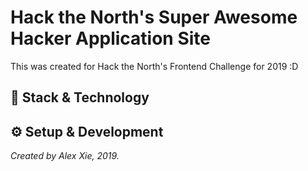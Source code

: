 # Hack the North's Super Awesome Hacker Application Site

This was created for Hack the North's Frontend Challenge for 2019 :D


## 🚀 Stack & Technology


## ⚙️ Setup & Development

_Created by Alex Xie, 2019._
